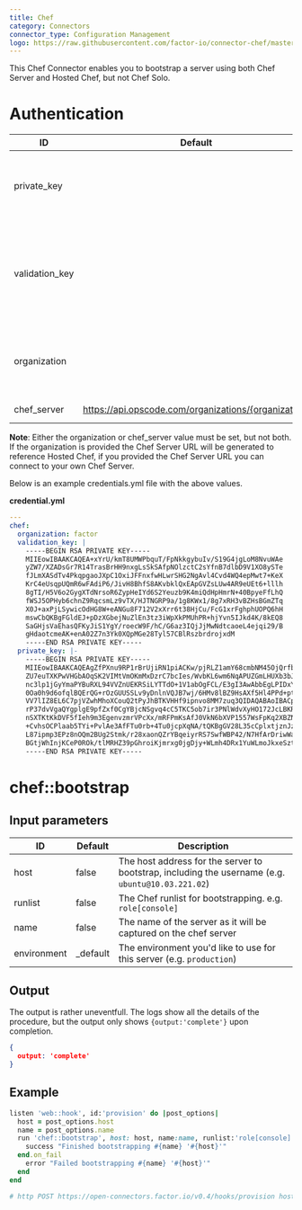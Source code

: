 ```yaml
---
title: Chef
category: Connectors
connector_type: Configuration Management
logo: https://raw.githubusercontent.com/factor-io/connector-chef/master/logo.png
---
```

This Chef Connector enables you to bootstrap a server using both Chef Server and Hosted Chef, but not Chef Solo.

# Authentication
ID | Default | Description
--- | ------- | -----------
private_key |  | The Private Key chef needs to SSH into the remote server
validation_key |  | The validation key provided by Chef Server. Typically found in `~/.chef`.
organization |  | The organization name as managed in Chef Server.
chef_server | https://api.opscode.com/organizations/{organization} | The Chef Server URL.

**Note**: Either the organization or chef_server value must be set, but not both. If the organization is provided the Chef Server URL will be generated to reference Hosted Chef, if you provided the Chef Server URL you can connect to your own Chef Server.

Below is an example credentials.yml file with the above values.

**credential.yml**

```yaml
---
chef:
  organization: factor
  validation_key: |
    -----BEGIN RSA PRIVATE KEY-----
    MIIEowIBAAKCAQEA+xYrU/kmT8UMWPbquT/FpNkkgybuIv/S19G4jgLoM8NvuWAe
    yZW7/XZADsGr7R14TrasBrHH9nxgLsSkSAfpNOlzctC2sYfnB7dlbD9V1XO8ySTe
    fJLmXASdTv4PkqpgaoJXpC1OxiJFFnxfwHLwrSHG2NgAvl4Cvd4WQ4epMwt7+KeX
    KrC4eUsqpUQmR6wFAdiP6/JivH8BhfS8AKvbklQxEApGVZsLUw4AR9eUEt6+lllh
    8gTI/H5V6o2GygXTdNrsoR6ZypHeIYd6S2Yeuzb9K4miQdHpHmrN+40BpyeFfLhQ
    fWSJ5OPHyb6chnZ9RqcsmLz9vTX/HJTNGRP9a/1g8KWx1/8g7xRH3vBZHsBGmZTq
    X0J+axPjLSywicOdHG8W+eANGu8F712V2xXrr6t38HjCu/FcG1xrFghphUOPQ6hH
    mswCbQKBgFGldEJ+pDzXGbejNuZlEn3tz3iWpXkPMUhPR+hjYvn5IJkd4K/8kEQ8
    SaGHjsVaEhasQFKyJiS1YgY/roecW9F/hC/G6az3IQjJjMwNdtcaoeL4ejqi29/B
    gHdaotcmeAK+enA02Z7n3Yk0XQpMGe28Tyl57CBlRszbrdrojxdM
    -----END RSA PRIVATE KEY-----
  private_key: |-
    -----BEGIN RSA PRIVATE KEY-----
    MIIEowIBAAKCAQEAgZfPXnu9RP1rBrUjiRN1piACKw/pjRLZ1amY68cmbNM45OjQrfbuOE2iAvvX
    ZU7euTXKPwVHGbAOqSK2VIMtVmOKmMxDzrC7bcIes/WvbKL6wm6NqAPUZGmLHUXb3bJDEfijL8fl
    nc3lp1jGyYmaPYBuRXL94VVZnUEKRSiLYTTdO+1V1abOgFCL/E3gI3AwAbbEgLPIDxYHVJ063JED
    0Oa0h9d6ofqlBQErQG+rOzGUUSSLv9yDnlnVQJB7wj/6HMv8lBZ9HsAXf5Hl4PPd+ptVateyf3cK
    VV7lIZ8EL6C7pjVZwhMhoXCouQ2tPyJhBTKVHHf9ipnvo8MM7zuq3QIDAQABAoIBACpTBmr5Rstt
    rP37dvVgaQYgplgE9pfZxf0CgYBjcNSgvq4cC5TKC5ob7ir3PNlWdvXyHO172JcLBKR/rQmM7EPm
    nSXTKtKkDVF5fIeh9m3EgenvzmrVPcXx/mRFPmKsAfJ0VkN6bXVP1557WsFpKq2XBZNIhCjaGEko
    +CvhsOCPlaab5TYi+PvlAe3AfFTu0rb+4Tu0jcpXqNA/tQKBgGV28L35cCplxtjznJzBRA+XVXvA
    L87ipmp3EPz8nOQm2BUg2Stmk/r28xaonQZrYBqeiyrRS7SwfWBP42/N7HfArDriwWahm8A3dLVl
    BGtjWhInjKCeP0ROk/tlMRHZ39pGhroiKjmrxg0jgDjy+WLmh4DRx1YuWLmoJkxeSzt5
    -----END RSA PRIVATE KEY-----
```

# chef::bootstrap

## Input parameters
ID | Default | Description
--- | ------- | -----------
host | false | The host address for the server to bootstrap, including the username (e.g. `ubuntu@10.03.221.02`)
runlist | false | The Chef runlist for bootstrapping. e.g. `role[console]`
name | false | The name of the server as it will be captured on the chef server
environment | _default | The environment you'd like to use for this server (e.g. `production`)

## Output
The output is rather uneventfull. The logs show all the details of the procedure, but the output only shows `{output:'complete'}` upon completion.
```json
{
  output: 'complete'
}
```

## Example

```ruby
listen 'web::hook', id:'provision' do |post_options|
  host = post_options.host
  name = post_options.name
  run 'chef::bootstrap', host: host, name:name, runlist:'role[console]' do |run_complete|
    success "Finished bootstrapping #{name} '#{host}'"
  end.on_fail
    error "Failed bootstrapping #{name} '#{host}'"
  end
end

# http POST https://open-connectors.factor.io/v0.4/hooks/provision host:'root@sandbox.factor.io' name:'Cloud-Server-2'
```
